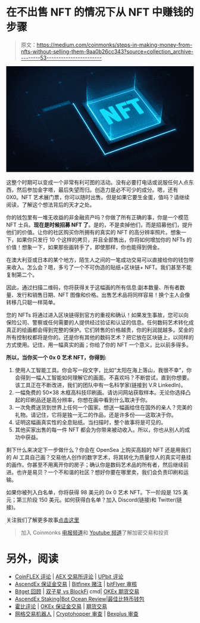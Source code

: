 # 在不出售 NFT 的情况下从 NFT 中赚钱的步骤

> 原文：<https://medium.com/coinmonks/steps-in-making-money-from-nfts-without-selling-them-9aa0b26cc343?source=collection_archive---------53----------------------->

![](img/494f43acfcb332b473b7eaf65c7df03f.png)

这整个时期可以变成一个非常有利可图的活动。没有必要打电话或说服任何人点东西，然后参加金字塔，最后失望而归。创造力是必不可少的成分。嗯，还有 0X0。NFT 艺术展门票，你可以随时出售。但是如果它要生金蛋，值吗？请继续阅读，了解这个想法背后的天才之处。

你的钱包里有一堆无收益的非金融资产吗？你做了所有正确的事，你是一个模范 NFT 士兵。**现在是时候招募 NFT 了**。是的，不是卖掉他们，而是招募他们，提升他们的价值。让你的社区购买你所拥有的真实的 NFT 的高分辨率照片。想象一下，如果你只发行 10 个这样的拷贝，并且全部售出，你将如何增加你的 NFTs 的价值！想象一下，如果那些画转手了，即使那样，你也能得到佣金。

在澳大利亚或日本的某个地方，陌生人之间的一笔成功交易可以直接给你的钱包带来收入。怎么会？嗯，多亏了一个不可伪造的贴纸+区块链+ NFT。我们甚至不能复制第二个。

因此，通过扫描二维码，你将获得关于这幅画的所有信息:副本数量、所有者数量、发行和销售日期、NFT 图像和价格。出售艺术品将同样容易！换个主人会像转移几只聪一样简单。

您的 NFTs 将通过进入区块链得到官方的重视和确认！如果发生事故，您可以向保险公司、警察或任何需要的人提供经过验证和认证的信息。任何数码艺术转化成真正的绘画都会得到完整的保护。它们转售的价格越贵，你的利润就越多。奖金的所有控制权都将是你的。还是你有其他的数码艺术？把它放在区块链上，以同样的方式使用。记住，用一幅真实的画；你给了你的 NFT 一个意义，比以前多得多。

**所以，当你买一个 0x 0 艺术 NFT，你得到:**

1.  使用人工智能工具。你会写一段文字，比如“太阳在海上落山，我很不幸”，你会得到一幅人工智能如何理解它的画面。不喜欢吗？不断尝试，直到你想要。该工具正在不断改进，我们的团队中有一名科学家(链接到 V.R LinkedIn)。
2.  一幅免费的 50×38 木框高科技印刷画。请访问网站获取样本。无论你选择凸起的印刷品还是高分辨率，你想在画中看到什么取决于你。
3.  一次免费送货到世界上任何一个国家。想送一幅画给住在国外的亲人？完美的礼物。请记住，它将是独一无二的作品，还是许多份——这取决于你。
4.  证明这幅画真实性的全息贴纸。当扫描时，整个故事将是可见的。
5.  其他买家出售的每一件 NFT 都会为你带来被动收入。所以，你也从别人的成功中获益。

剩下什么来决定下一步做什么？你会在 OpenSea 上购买高超的 NFT 还是用我们的 AI 工具自己画？交易他人创作的数字艺术，将其转化为质量惊人的真实可悬挂的画作。你甚至不用离开你的房子；确认你是数码艺术品的所有者，然后继续前进。也许是易贝？一个不和谐的社区？想好你要在哪里卖，我们会负责印刷和运输。

如果你被列入白名单，你将获得 98 美元的 0x 0 艺术 NFT。下一阶段是 125 美元；第三阶段 150 美元。如何获得白名单？加入 Discord(链接)和 Twitter(链接)。

关注我们了解更多故事[点击这里](http://t.me/etellworld)

> 加入 Coinmonks [电报频道](https://t.me/coincodecap)和 [Youtube 频道](https://www.youtube.com/c/coinmonks/videos)了解加密交易和投资

# 另外，阅读

*   [CoinFLEX 评论](https://coincodecap.com/coinflex-review) | [AEX 交易所评论](https://coincodecap.com/aex-exchange-review) | [UPbit 评论](https://coincodecap.com/upbit-review)
*   [AscendEx 保证金交易](https://coincodecap.com/ascendex-margin-trading) | [Bitfinex 赌注](https://coincodecap.com/bitfinex-staking) | [bitFlyer 审核](https://coincodecap.com/bitflyer-review)
*   [Bitget 回顾](https://coincodecap.com/bitget-review) | [双子星 vs BlockFi](https://coincodecap.com/gemini-vs-blockfi) cmd| [OKEx 期货交易](https://coincodecap.com/okex-futures-trading)
*   [AscendEx Staking](https://coincodecap.com/ascendex-staking)|[Bot Ocean Review](https://coincodecap.com/bot-ocean-review)|[最佳比特币钱包](https://coincodecap.com/bitcoin-wallets-india)
*   [霍比评论](https://coincodecap.com/huobi-review) | [OKEx 保证金交易](https://coincodecap.com/okex-margin-trading) | [期货交易](https://coincodecap.com/futures-trading)
*   [网格交易机器人](https://coincodecap.com/grid-trading) | [Cryptohopper 审查](/coinmonks/cryptohopper-review-a388ff5bae88) | [Bexplus 审查](https://coincodecap.com/bexplus-review)